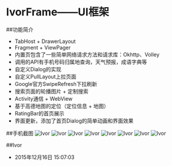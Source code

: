 # IvorFrame——UI框架

##功能简介
* TabHost + DrawerLayout
* Fragment + ViewPager
* 内置页包含了一些简单网络请求方法和请求库：Okhttp、Volley
* 调用的API有手机号码归属地查询，天气预报，成语字典等
* 自定义Dialog的实现
* 自定义PullLayout上拉页面
* Google官方SwipeRefresh下拉刷新
* 搜索页面的轮播图片 + 定制搜索
* Activity通信 + WebView
* 基于高德地图的定位（定位信息 + 地图）
* RatingBar的首页展示
* 界面更新，添加了首页Dialog的简单动画和界面效果

##手机截图
![Ivor](/screenshots/tab1.png) 
![Ivor](/screenshots/tab2.png)
![Ivor](/screenshots/tab3.png)
![Ivor](/screenshots/tab4.png)
![Ivor](/screenshots/dialog.png)
![Ivor](/screenshots/drawer.png)
![Ivor](/screenshots/amap.png)
![Ivor](/screenshots/quickoption.png)

##Ivor
* 2015年12月16日 15:07:03
